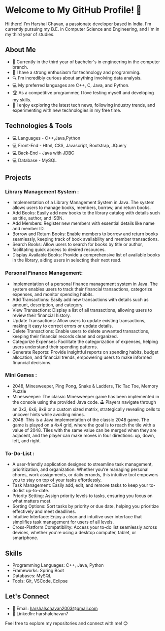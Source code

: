 # Welcome to My GitHub Profile! 👋

Hi there! I'm Harshal Chavan, a passionate developer based in India. I'm currently pursuing my B.E. in Computer Science and Engineering, and I'm in my third year of studies.

## About Me

- 💼 Currently in the third year of bachelor's in engineering in the computer branch.
- 🌱 I have a strong enthusiasm for technology and programming.
- 🔍 I'm incredibly curious about anything involving data analysis.
- 💻 My preferred languages are C++, C, Java, and Python.
- 🏆 As a competitive programmer, I love testing myself and developing my skills.
- 📰 I enjoy exploring the latest tech news, following industry trends, and experimenting with new technologies in my free time.

## Technologies & Tools

- 💻 Languages - C++,Java,Python
- 💻 Front-End - Html, CSS, Javascript, Bootstrap, JQuery
- 💻 Back-End - Java with JDBC
- 💻 Database - MySQL

## Projects

### Library Management System :
- Implementation of a Library Management System in Java. The system allows users to manage books, members, borrow, and return books.
- Add Books: Easily add new books to the library catalog with details such as title, author, and ISBN.
- Add Members: Register new members with essential details like name and member ID.
- Borrow and Return Books: Enable members to borrow and return books seamlessly, keeping track of book availability and member transactions.
- Search Books: Allow users to search for books by title or author, facilitating quick access to desired resources.
- Display Available Books: Provide a comprehensive list of available books in the library, aiding users in selecting their next read.

### Personal Finance Management:
- Implementation of a personal finance management system in Java. The system enables users to track their financial transactions, categorize expenses, and monitor spending habits.
- Add Transactions: Easily add new transactions with details such as amount, description, and category.
- View Transactions: Display a list of all transactions, allowing users to review their financial history.
- Update Transactions: Allow users to update existing transactions, making it easy to correct errors or update details.
- Delete Transactions: Enable users to delete unwanted transactions, keeping their financial records clean and organized.
- Categorize Expenses: Facilitate the categorization of expenses, helping users understand their spending patterns.
- Generate Reports: Provide insightful reports on spending habits, budget allocation, and financial trends, empowering users to make informed financial decisions.

### Mini Games : 
- 2048, Minesweeper, Ping Pong, Snake & Ladders, Tic Tac Toe, Memory Puzzle
- Minesweeper: The classic Minesweeper game has been implemented in the console using the provided Java code. 🕹️ Players navigate through an 3x3, 6x6, 9x9 or a custom sized matrix, strategically revealing cells to uncover hints while avoiding mines.
- 2048: This is a Java implementation of the classic 2048 game. The game is played on a 4x4 grid, where the goal is to reach the tile with a value of 2048. Tiles with the same value can be merged when they are adjacent, and the player can make moves in four directions: up, down, left, and right.

### To-Do-List : 
- A user-friendly application designed to streamline task management, prioritization, and organization. Whether you're managing personal chores, work assignments, or daily errands, this intuitive tool empowers you to stay on top of your tasks effortlessly.
- Task Management: Easily add, edit, and remove tasks to keep your to-do list up-to-date.
- Priority Setting: Assign priority levels to tasks, ensuring you focus on what matters most.
- Sorting Options: Sort tasks by priority or due date, helping you prioritize effectively and meet deadlines.
- Intuitive Interface: Enjoy a clean and intuitive user interface that simplifies task management for users of all levels.
- Cross-Platform Compatibility: Access your to-do list seamlessly across devices, whether you're using a desktop computer, tablet, or smartphone.

## Skills

- Programming Languages: C++, Java, Python
- Frameworks: Spring Boot
- Databases: MySQL
- Tools: Git, VSCode, Eclipse

## Let's Connect

- 📧 Email: harshalschavan2003@gmail.com
- 💼 LinkedIn: harshalchavan7

Feel free to explore my repositories and connect with me! 😊
